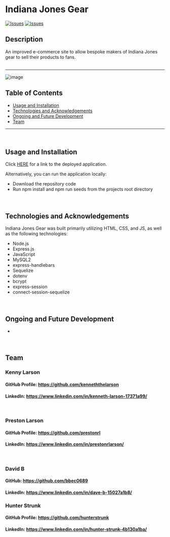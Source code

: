 # Indiana Jones Gear

[![Issues](https://img.shields.io/github/issues/prestonrl/fan-gear)](https://github.com/prestonrl/fan-gear/issues) [![Issues](https://img.shields.io/github/contributors/prestonrl/fan-gear)](https://github.com/prestonrl/fan-gear/graphs/contributors)

## Description

An improved e-commerce site to allow bespoke makers of Indiana Jones gear to sell their products to fans. 
</br></br>

---
![image](https://user-images.githubusercontent.com/71798106/116331408-ef7ae200-a78c-11eb-8351-9789486a6643.png)
## Table of Contents

- [Usage and Installation](#Usage-and-Installation)
- [Technologies and Acknowledgements](#Technologies-and-Acknowledgements)
- [Ongoing and Future Development](#Ongoing-and-Future-Development)
- [Team](#Team)

---

</br>

## Usage and Installation

Click [HERE](https://fan-gear.herokuapp.com/) for a link to the deployed application.

Alternatively, you can run the application locally:

- Download the repository code
- Run npm install and npm run seeds from the projects root directory
  </br></br></br>

## Technologies and Acknowledgements

Indiana Jones Gear was built primarily utilizing HTML, CSS, and JS, as well as the following technologies:

- Node.js
- Express.js
- JavaScript
- MySQL2
- express-handlebars
- Sequelize
- dotenv
- bcrypt
- express-session
- connect-session-sequelize
  </br></br></br>

## Ongoing and Future Development

- 
  </br></br></br>

## Team

### Kenny Larson

#### GitHub Profile: https://github.com/kenneththelarson

#### LinkedIn: https://www.linkedin.com/in/kenneth-larson-17371a99/

<br>

### Preston Larson

#### GitHub Profile: https://github.com/prestonrl

#### LinkedIn: https://www.linkedin.com/in/prestonrlarson/

<br>

### David B

#### GitHub: https://github.com/bbec0689

#### LinkedIn: https://www.linkedin.com/in/dave-b-15027a1b8/

### Hunter Strunk

#### GitHub Profile: https://github.com/hunterstrunk

#### LinkedIn: https://www.linkedin.com/in/hunter-strunk-4b130a1ba/

